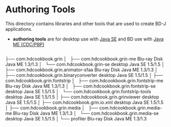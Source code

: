 # Authoring Tools

This directory contains libraries and other tools that are
used to create BD-J applications.

* **authoring tools** are for desktop use with [Java SE](http://www.oracle.com/technetwork/java/javase/) and BD use with [Java ME (CDC/PBP)](http://www.oracle.com/technetwork/java/javame/java-me-overview-402920.html)
    <pre>
├── com.hdcookbook.grin
│   ├── com.hdcookbook.grin-me               Blu-ray Disk   Java ME   1.3/1.3
│   └── com.hdcookbook.grin-se               desktop        Java SE   1.5/1.5
│
├── com.hdcookbook.grin.animator-sfaa        Blu-ray Disk   Java ME   1.3/1.3
│
├── com.hdcookbook.grin.binaryconverter      desktop        Java SE   1.5/1.5
│
├── com.hdcookbook.grin.fontstrip
│   ├── com.hdcookbook.grin.fontstrip-me     Blu-ray Disk   Java ME   1.3/1.3
│   ├── com.hdcookbook.grin.fontstrip-se     desktop        Java SE   1.5/1.5
│   └── com.hdcookbook.grin.fontstrip-tools  desktop        Java SE   1.5/1.5
│
├── com.hdcookbook.grin.grinviewer           desktop        Java SE   1.5/1.5
│
├── com.hdcookbook.grin.io.xml               desktop        Java SE   1.5/1.5
│
├── com.hdcookbook.grin.media
│   ├── com.hdcookbook.grin.media-me         Blu-ray Disk   Java ME   1.3/1.3
│   └── com.hdcookbook.grin.media-se         desktop        Java SE   1.5/1.5
│
└── profiler                                 Blu-ray Disk   Java ME   1.3/1.3
</pre>
